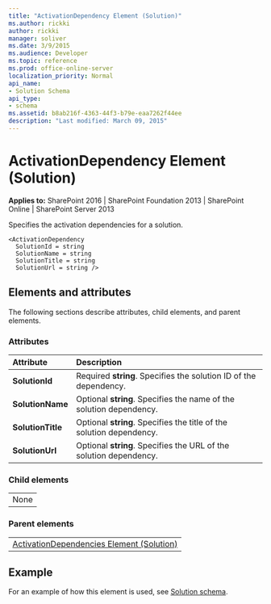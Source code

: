 ```yaml
---
title: "ActivationDependency Element (Solution)"
ms.author: rickki
author: rickki
manager: soliver
ms.date: 3/9/2015
ms.audience: Developer
ms.topic: reference
ms.prod: office-online-server
localization_priority: Normal
api_name:
- Solution Schema
api_type:
- schema
ms.assetid: b8ab216f-4363-44f3-b79e-eaa7262f44ee
description: "Last modified: March 09, 2015"
---
```


# ActivationDependency Element (Solution)

 
  
 **Applies to:** SharePoint 2016 | SharePoint Foundation 2013 | SharePoint Online | SharePoint Server 2013
  
Specifies the activation dependencies for a solution.
  
```
<ActivationDependency 
  SolutionId = string
  SolutionName = string 
  SolutionTitle = string 
  SolutionUrl = string />
```

## Elements and attributes

The following sections describe attributes, child elements, and parent elements.

### Attributes

|**Attribute**|**Description**|
|:-----|:-----|
|**SolutionId** <br/> |Required **string**. Specifies the solution ID of the dependency.  <br/> |
|**SolutionName** <br/> |Optional **string**. Specifies the name of the solution dependency.  <br/> |
|**SolutionTitle** <br/> |Optional **string**. Specifies the title of the solution dependency.  <br/> |
|**SolutionUrl** <br/> |Optional **string**. Specifies the URL of the solution dependency.  <br/> |
   
### Child elements

||
|:-----|
|None |
   
### Parent elements

||
|:-----|
|[ActivationDependencies Element (Solution)](activationdependencies-element-solution.md)|
   
## Example

For an example of how this element is used, see [Solution schema](solution-schema.md).
  

